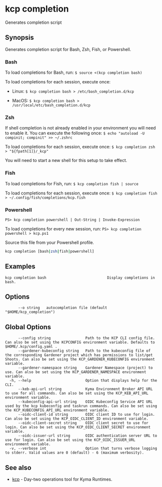 # kcp completion
Generates completion script

## Synopsis

Generates completion script for Bash, Zsh, Fish, or Powershell.
### Bash

To load completions for Bash, run:
`$ source <(kcp completion bash)`

To load completions for each session, execute once:

- Linux:
`$ kcp completion bash > /etc/bash_completion.d/kcp`

- MacOS:
`$ kcp completion bash > /usr/local/etc/bash_completion.d/kcp`

### Zsh

If shell completion is not already enabled in your environment you will need
to enable it.  You can execute the following once:
`$ echo "autoload -U compinit; compinit" >> ~/.zshrc`

To load completions for each session, execute once:
`$ kcp completion zsh > "${fpath[1]}/_kcp"`

You will need to start a new shell for this setup to take effect.

### Fish

To load completions for Fish, run:
`$ kcp completion fish | source`

To load completions for each session, execute once:
`$ kcp completion fish > ~/.config/fish/completions/kcp.fish`

### Powershell

`PS> kcp completion powershell | Out-String | Invoke-Expression`

To load completions for every new session, run:
`PS> kcp completion powershell > kcp.ps1`

Source this file from your Powershell profile.


```bash
kcp completion [bash|zsh|fish|powershell]
```

## Examples

```
kcp completion bash                            Display completions in bash.
```

## Options

```
      --o string   autocompletion file (default "$HOME/kcp_completion")
```

## Global Options

```
      --config string                Path to the KCP CLI config file. Can also be set using the KCPCONFIG environment variable. Defaults to $HOME/.kcp/config.yaml .
      --gardener-kubeconfig string   Path to the kubeconfig file of the corresponding Gardener project which has permissions to list/get Shoots. Can also be set using the KCP_GARDENER_KUBECONFIG environment variable.
      --gardener-namespace string    Gardener Namespace (project) to use. Can also be set using the KCP_GARDENER_NAMESPACE environment variable.
  -h, --help                         Option that displays help for the CLI.
      --keb-api-url string           Kyma Environment Broker API URL to use for all commands. Can also be set using the KCP_KEB_API_URL environment variable.
      --kubeconfig-api-url string    OIDC Kubeconfig Service API URL used by the kcp kubeconfig and taskrun commands. Can also be set using the KCP_KUBECONFIG_API_URL environment variable.
      --oidc-client-id string        OIDC client ID to use for login. Can also be set using the KCP_OIDC_CLIENT_ID environment variable.
      --oidc-client-secret string    OIDC client secret to use for login. Can also be set using the KCP_OIDC_CLIENT_SECRET environment variable.
      --oidc-issuer-url string       OIDC authentication server URL to use for login. Can also be set using the KCP_OIDC_ISSUER_URL environment variable.
  -v, --verbose int                  Option that turns verbose logging to stderr. Valid values are 0 (default) - 6 (maximum verbosity).
```

## See also

* [kcp](kcp.md)	 - Day-two operations tool for Kyma Runtimes.

